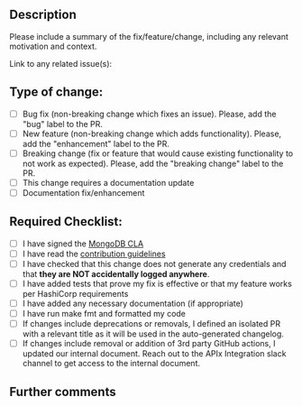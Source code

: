 ## Description

Please include a summary of the fix/feature/change, including any relevant motivation and context.

Link to any related issue(s):

## Type of change:

- [ ] Bug fix (non-breaking change which fixes an issue). Please, add the "bug" label to the PR.
- [ ] New feature (non-breaking change which adds functionality). Please, add the "enhancement" label to the PR.
- [ ] Breaking change (fix or feature that would cause existing functionality to not work as expected). Please, add the "breaking change" label to the PR.
- [ ] This change requires a documentation update
- [ ] Documentation fix/enhancement

## Required Checklist:

- [ ] I have signed the [MongoDB CLA](https://www.mongodb.com/legal/contributor-agreement)
- [ ] I have read the [contribution guidelines](https://github.com/mongodb/terraform-provider-mongodbatlas/blob/master/CONTRIBUTING.md)
- [ ] I have checked that this change does not generate any credentials and that **they are NOT accidentally logged anywhere**.
- [ ] I have added tests that prove my fix is effective or that my feature works per HashiCorp requirements
- [ ] I have added any necessary documentation (if appropriate)
- [ ] I have run make fmt and formatted my code
- [ ] If changes include deprecations or removals, I defined an isolated PR with a relevant title as it will be used in the auto-generated changelog.
- [ ] If changes include removal or addition of 3rd party GitHub actions, I updated our internal document. Reach out to the APIx Integration slack channel to get access to the internal document.

## Further comments
